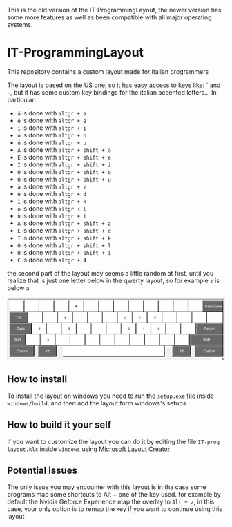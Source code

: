 This is the old version of the IT-ProgrammingLayout, the newer version has some more features as well as been compatible with all major operating systems.
# IT-ProgrammingLayout

This repository contains a custom layout made for italian programmers

The layout is based on the US one, so it has easy access to keys like: \` and `~`, but it has some custom key bindings for the italian accented letters... In particular:

 - `á` is done with `altgr + a`
 - `é` is done with `altgr + e`
 - `í` is done with `altgr + i`
 - `ó` is done with `altgr + o`
 - `ú` is done with `altgr + u`
 - `Á` is done with `altgr + shift + a`
 - `É` is done with `altgr + shift + e`
 - `Í` is done with `altgr + shift + i`
 - `Ó` is done with `altgr + shift + o`
 - `Ú` is done with `altgr + shift + u`
 - `à` is done with `altgr + z`
 - `è` is done with `altgr + d`
 - `ì` is done with `altgr + k`
 - `ò` is done with `altgr + l`
 - `ù` is done with `altgr + i`
 - `À` is done with `altgr + shift + z`
 - `È` is done with `altgr + shift + d`
 - `Ì` is done with `altgr + shift + k`
 - `Ò` is done with `altgr + shift + l`
 - `Ù` is done with `altgr + shift + i`
 - `€` is done with `altgr + 4`

 the second part of the layout may seems a little random at first, until you realize that is just one letter below in the qwerty layout, so for example `z` is below `a`

<img title="a title" alt="Alt text" src="layout.jpg">

## How to install

To install the layout on windows you need to run the `setup.exe` file inside `windows/build`, and then add the layout form windows's setups

## How to build it your self

If you want to customize the layout you can do it by editing the file `IT-prog layout.klc` inside `windows` using [Microsoft Layout Creator](https://www.microsoft.com/en-us/download/details.aspx?id=102134) 

## Potential issues

The only issue you may encounter with this layout is in tha case some programs map some shortcuts to Alt + one of the key used. for example by default the Nvidia Geforce Experience map the overlay to `Alt + z`, in this case, your only option is to remap the key if you want to continue using this layout 
